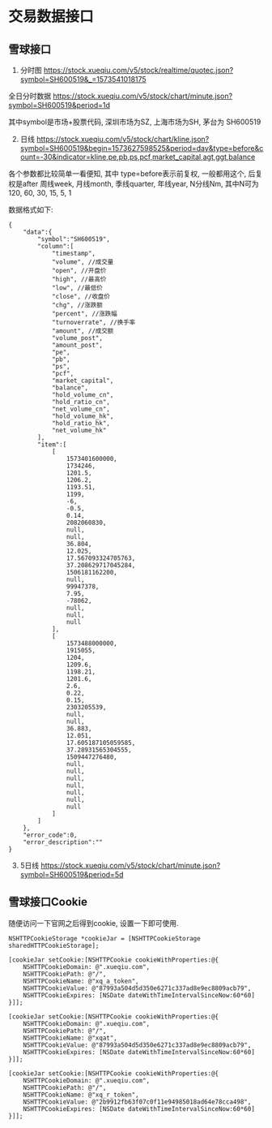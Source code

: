 #  交易数据接口

## 雪球接口

1. 分时图
https://stock.xueqiu.com/v5/stock/realtime/quotec.json?symbol=SH600519&_=1573541018175

全日分时数据
https://stock.xueqiu.com/v5/stock/chart/minute.json?symbol=SH600519&period=1d

其中symbol是市场+股票代码, 深圳市场为SZ, 上海市场为SH, 茅台为 SH600519

2. 日线
https://stock.xueqiu.com/v5/stock/chart/kline.json?symbol=SH600519&begin=1573627598525&period=day&type=before&count=-30&indicator=kline,pe,pb,ps,pcf,market_capital,agt,ggt,balance

各个参数都比较简单一看便知, 其中 type=before表示前复权, 一般都用这个, 后复权是after
周线week, 月线month, 季线quarter, 年线year, N分线Nm, 其中N可为120, 60, 30, 15, 5, 1

数据格式如下:

```
{
    "data":{
        "symbol":"SH600519",
        "column":[
            "timestamp",
            "volume", //成交量
            "open", //开盘价
            "high", //最高价
            "low", //最低价
            "close", //收盘价
            "chg", //涨跌额
            "percent", //涨跌幅
            "turnoverrate", //换手率
            "amount", //成交额
            "volume_post",
            "amount_post",
            "pe",
            "pb",
            "ps",
            "pcf",
            "market_capital",
            "balance",
            "hold_volume_cn",
            "hold_ratio_cn",
            "net_volume_cn",
            "hold_volume_hk",
            "hold_ratio_hk",
            "net_volume_hk"
        ],
        "item":[
            [
                1573401600000,
                1734246,
                1201.5,
                1206.2,
                1193.51,
                1199,
                -6,
                -0.5,
                0.14,
                2082060830,
                null,
                null,
                36.804,
                12.025,
                17.567093324705763,
                37.208629717045284,
                1506181162200,
                null,
                99947378,
                7.95,
                -78062,
                null,
                null,
                null
            ],
            [
                1573488000000,
                1915055,
                1204,
                1209.6,
                1198.21,
                1201.6,
                2.6,
                0.22,
                0.15,
                2303205539,
                null,
                null,
                36.883,
                12.051,
                17.605187105059585,
                37.28931565304555,
                1509447276480,
                null,
                null,
                null,
                null,
                null,
                null,
                null
            ]
        ]
    },
    "error_code":0,
    "error_description":""
}
```

3. 5日线
https://stock.xueqiu.com/v5/stock/chart/minute.json?symbol=SH600519&period=5d


## 雪球接口Cookie

随便访问一下官网之后得到cookie,  设置一下即可使用.

```
NSHTTPCookieStorage *cookieJar = [NSHTTPCookieStorage sharedHTTPCookieStorage];

[cookieJar setCookie:[NSHTTPCookie cookieWithProperties:@{
    NSHTTPCookieDomain: @".xueqiu.com",
    NSHTTPCookiePath: @"/",
    NSHTTPCookieName: @"xq_a_token",
    NSHTTPCookieValue: @"87993a504d5d350e6271c337ad8e9ec8809acb79",
    NSHTTPCookieExpires: [NSDate dateWithTimeIntervalSinceNow:60*60]
}]];

[cookieJar setCookie:[NSHTTPCookie cookieWithProperties:@{
    NSHTTPCookieDomain: @".xueqiu.com",
    NSHTTPCookiePath: @"/",
    NSHTTPCookieName: @"xqat",
    NSHTTPCookieValue: @"87993a504d5d350e6271c337ad8e9ec8809acb79",
    NSHTTPCookieExpires: [NSDate dateWithTimeIntervalSinceNow:60*60]
}]];

[cookieJar setCookie:[NSHTTPCookie cookieWithProperties:@{
    NSHTTPCookieDomain: @".xueqiu.com",
    NSHTTPCookiePath: @"/",
    NSHTTPCookieName: @"xq_r_token",
    NSHTTPCookieValue: @"2b9912fb63f07c0f11e94985018ad64e78cca498",
    NSHTTPCookieExpires: [NSDate dateWithTimeIntervalSinceNow:60*60]
}]];
```
